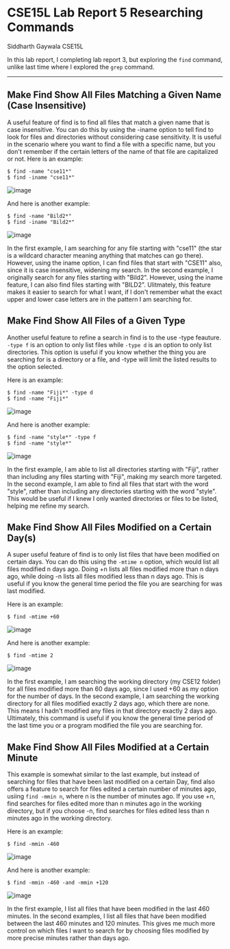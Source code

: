 # CSE15L Lab Report 5 Researching Commands
Siddharth Gaywala
CSE15L

In this lab report, I completing lab report 3, but exploring the `find` command, unlike last time where I explored the `grep` command.

***
## Make Find Show All Files Matching a Given Name (Case Insensitive)
A useful feature of find is to find all files that match a given name that is case insensitive. You can do this by using the -iname option to tell find to look for files and directories without considering case sensitivity. It is useful in the scenario where you want to find a file with a specific name, but you don't remember if the certain letters of the name of that file are capitalized or not. 
Here is an example:
```
$ find -name "cse11*"
$ find -iname "cse11*"
```
![image](https://user-images.githubusercontent.com/122569404/224589769-ecb70603-de0f-4b97-84d6-2032e9659be5.png)


And here is another example:
```
$ find -name "Bild2*"
$ find -iname "Bild2*"
```
![image](https://user-images.githubusercontent.com/122569404/224590124-59b8e098-5828-4498-aaa4-af9c77b63677.png)

In the first example, I am searching for any file starting with "cse11" (the star is a wildcard character meaning anything that matches can go there). However, using the iname option, I can find files that start with "CSE11" also, since it is case insensitive, widening my search. In the second example, I originally search for any files starting with "Bild2". However, using the iname feature, I can also find files starting with "BILD2". Ulitmately, this feature makes it easier to search for what I want, if I don't remember what the exact upper and lower case letters are in the pattern I am searching for.

## Make Find Show All Files of a Given Type
Another useful feature to refine a search in find is to the use -type feauture. `-type f` is an option to only list files while `-type d` is an option to only list directories. This option is useful if you know whether the thing you are searching for is a directory or a file, and -type will limit the listed results to the option selected.

Here is an example:
```
$ find -name "Fiji*" -type d
$ find -name "Fiji*"
```
![image](https://user-images.githubusercontent.com/122569404/224591296-163874e5-56d4-4aa0-9316-91ff903ac16e.png)

And here is another example:
```
$ find -name "style*" -type f
$ find -name "style*"
```
![image](https://user-images.githubusercontent.com/122569404/224591677-640592dd-93a1-49f4-8da0-2d0627a32bda.png)

In the first example, I am able to list all directories starting with "Fiji", rather than including any files starting with "Fiji", making my search more targeted. In the second example, I am able to find all files that start with the word "style", rather than including any directories starting with the word "style". This would be useful if I knew I only wanted directories or files to be listed, helping me refine my search.

## Make Find Show All Files Modified on a Certain Day(s)
A super useful feature of find is to only list files that have been modified on certain days. You can do this using the `-mtime n` option, which would list all files modified n days ago. Doing +n lists all files modified more than n days ago, while doing -n lists all files modified less than n days ago. This is useful if you know the general time period the file you are searching for was last modified.

Here is an example: 
```
$ find -mtime +60
```
![image](https://user-images.githubusercontent.com/122569404/224593920-0f04de46-7274-455e-8e36-02ff9c3f6b4f.png)

And here is another example:
```
$ find -mtime 2
```
![image](https://user-images.githubusercontent.com/122569404/224594085-3445d213-8582-4419-b3bd-d1272d49450d.png)

In the first example, I am searching the working directory (my CSE12 folder) for all files modified more than 60 days ago, since I used +60 as my option for the number of days. In the second example, I am searching the working directory for all files modified exactly 2 days ago, which there are none. This means I hadn't modified any files in that directory exactly 2 days ago. Ultimately, this command is useful if you know the general time period of the last time you or a program modified the file you are searching for.

## Make Find Show All Files Modified at a Certain Minute
This example is somewhat similar to the last example, but instead of searching for files that have been last modified on a certain Day, find also offers a feature to search for files edited a certain number of minutes ago, usiing `find -mmin n`, where n is the number of minutes ago. If you use +n, find searches for files edited more than n minutes ago in the working directory, but if you  choose -n, find searches for files edited less than n minutes ago in the working directory.

Here is an example:
```
$ find -mmin -460
```
![image](https://user-images.githubusercontent.com/122569404/224595707-a3bd86a7-2739-4025-8fe9-071a0bf742f3.png)

And here is another example:
```
$ find -mmin -460 -and -mmin +120
```
![image](https://user-images.githubusercontent.com/122569404/224595773-7c6da969-1bcc-45c0-ba83-028245623d38.png)

In the first example, I list all files that have been modified in the last 460 minutes. In the second examples, I list all files that have been modified between the last 460 minutes and 120 minutes. This gives me much more control on which files I want to search for by choosing files modified by more precise minutes rather than days ago.
